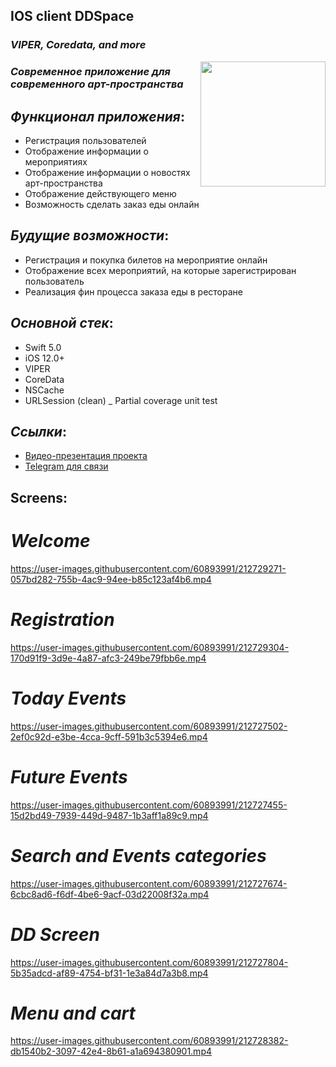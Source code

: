 ## IOS client DDSpace
### _VIPER, Coredata, and more_

<div>
 <img src="https://user-images.githubusercontent.com/60893991/212722612-2d8cc63d-41e6-43b5-b282-55193e572ef0.png" width="200px" height="200px" align="right" /img>
</div>

### _Современное приложение для современного арт-пространства_

## _Функционал приложения_: 
- Регистрация пользователей
- Отображение информации о мероприятиях
- Отображение информации о новостях арт-пространства
- Отображение действующего меню
- Возможность сделать заказ еды онлайн

## _Будущие возможности_:
- Регистрация и покупка билетов на мероприятие онлайн
- Отображение всех мероприятий, на которые зарегистрирован пользователь
- Реализация фин процесса заказа еды в ресторане

## _Основной стек_:
- Swift 5.0
- iOS 12.0+
- VIPER
- CoreData
- NSCache
- URLSession (clean)
_ Partial coverage unit test

## _Ссылки_:
- [Видео-презентация проекта](https://youtu.be/OffblmqXmZc)
- [Telegram для связи](t.me/YDmsu)

## Screens:
# _Welcome_


https://user-images.githubusercontent.com/60893991/212729271-057bd282-755b-4ac9-94ee-b85c123af4b6.mp4


# _Registration_



https://user-images.githubusercontent.com/60893991/212729304-170d91f9-3d9e-4a87-afc3-249be79fbb6e.mp4



# _Today Events_


https://user-images.githubusercontent.com/60893991/212727502-2ef0c92d-e3be-4cca-9cff-591b3c5394e6.mp4


# _Future Events_


https://user-images.githubusercontent.com/60893991/212727455-15d2bd49-7939-449d-9487-1b3aff1a89c9.mp4


# _Search and Events categories_


https://user-images.githubusercontent.com/60893991/212727674-6cbc8ad6-f6df-4be6-9acf-03d22008f32a.mp4



# _DD Screen_


https://user-images.githubusercontent.com/60893991/212727804-5b35adcd-af89-4754-bf31-1e3a84d7a3b8.mp4


# _Menu and cart_


https://user-images.githubusercontent.com/60893991/212728382-db1540b2-3097-42e4-8b61-a1a694380901.mp4




